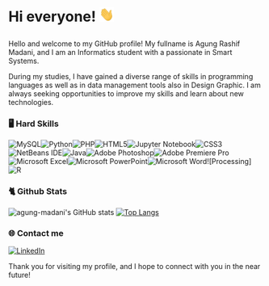 # <p align=left> Hi everyone! <img src='https://github.com/elhakimyasya/elhakimyasya/blob/master/assets/Hi.gif' width='29' height='29'/>

Hello and welcome to my GitHub profile! My fullname is Agung Rashif Madani, and I am an Informatics student with a passionate in Smart Systems.

During my studies, I have gained a diverse range of skills in programming languages as well as in data management tools also in Design Graphic.
I am always seeking opportunities to improve my skills and learn about new technologies.

### 🖥️ Hard Skills
![MySQL](https://img.shields.io/badge/mysql-%2300f.svg?style=for-the-badge&logo=mysql&logoColor=white)![Python](https://img.shields.io/badge/python-3670A0?style=for-the-badge&logo=python&logoColor=ffdd54)![PHP](https://img.shields.io/badge/php-%23777BB4.svg?style=for-the-badge&logo=php&logoColor=white)![HTML5](https://img.shields.io/badge/html5-%23E34F26.svg?style=for-the-badge&logo=html5&logoColor=white)![Jupyter Notebook](https://img.shields.io/badge/jupyter-%23FA0F00.svg?style=for-the-badge&logo=jupyter&logoColor=white)![CSS3](https://img.shields.io/badge/css3-%231572B6.svg?style=for-the-badge&logo=css3&logoColor=white)![NetBeans IDE](https://img.shields.io/badge/NetBeansIDE-1B6AC6.svg?style=for-the-badge&logo=apache-netbeans-ide&logoColor=white)![Java](https://img.shields.io/badge/java-%23ED8B00.svg?style=for-the-badge&logo=java&logoColor=white)![Adobe Photoshop](https://img.shields.io/badge/adobe%20photoshop-%2331A8FF.svg?style=for-the-badge&logo=adobe%20photoshop&logoColor=white)![Adobe Premiere Pro](https://img.shields.io/badge/Adobe%20Premiere%20Pro-9999FF.svg?style=for-the-badge&logo=Adobe%20Premiere%20Pro&logoColor=white)![Microsoft Excel](https://img.shields.io/badge/Microsoft_Excel-217346?style=for-the-badge&logo=microsoft-excel&logoColor=white)![Microsoft PowerPoint](https://img.shields.io/badge/Microsoft_PowerPoint-B7472A?style=for-the-badge&logo=microsoft-powerpoint&logoColor=white)![Microsoft Word](https://img.shields.io/badge/Microsoft_Word-2B579A?style=for-the-badge&logo=microsoft-word&logoColor=white)![Processing] ![R](https://img.shields.io/badge/r-%23276DC3.svg?style=for-the-badge&logo=r&logoColor=white)

### 🐈 Github Stats
![agung-madani's GitHub stats](https://github-readme-stats.vercel.app/api?username=agung-madani&show_icons=true&theme=blueberry)
[![Top Langs](https://github-readme-stats.vercel.app/api/top-langs/?username=agung-madani&layout=compact&theme=blueberry)](https://github.com/agung-madani/github-readme-stats)
  
### 🌐 Contact me
<!--[![Instagram](https://img.shields.io/badge/Instagram-%23E4405F.svg?logo=Instagram&logoColor=white)](https://www.instagram.com/agung_rashif/)-->
[![LinkedIn](https://img.shields.io/badge/LinkedIn-%230077B5.svg?logo=linkedin&logoColor=white)]([https://www.linkedin.com/in/m-al-lail-qadrillah-55035625b](https://www.linkedin.com/in/agung-madani-905b75222/))
  
Thank you for visiting my profile, and I hope to connect with you in the near future!

<!---
agung-madani/agung-madani is a ✨ special ✨ repository because its `README.md` (this file) appears on your GitHub profile.
You can click the Preview link to take a look at your changes.
--->
